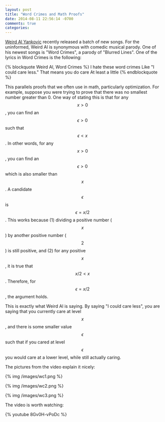 ```yaml
---
layout: post
title: "Word Crimes and Math Proofs"
date: 2014-08-11 22:56:14 -0700
comments: true
categories: 
---
```


[Weird Al Yankovic](http://www.weirdal.com/) recently released a batch of new songs. For the uninformed, Weird Al is synonymous with comedic musical parody. One of his newest songs is "Word Crimes", a parody of "Blurred Lines". One of the lyrics in Word Crimes is the following:

{% blockquote Weird Al, Word Crimes %}
I hate these word crimes
Like "I could care less."
That means you do care
At least a little
{% endblockquote %}

This parallels proofs that we often use in math, particularly optimization.
For example, suppose you were trying to prove that there was no smallest number greater than 0.
One way of stating this is that for any $$x > 0$$, you can find an $$\epsilon > 0$$  such that $$\epsilon < x$$.
In other words, for any $$x > 0$$, you can find an $$\epsilon > 0$$ which is also smaller than $$x$$.
A candidate $$\epsilon$$ is $$\epsilon = x/2$$.
This works because (1) dividing a positive number ($$x$$) by another positive number ($$2$$) is still positive, and (2) for any positive $$x$$, it is true that $$ x /2 < x$$.
Therefore, for $$\epsilon = x/2$$, the argument holds.

This is exactly what Weird Al is saying.
By saying "I could care less", you are saying that you currently care at level $$x$$, and there is some smaller value $$\epsilon$$ such that if you cared at level $$\epsilon$$ you would care at a lower level, while still actually caring.

The pictures from the video explain it nicely:

{% img /images/wc1.png %}

{% img /images/wc2.png %}

{% img /images/wc3.png %}

The video is worth watching:

{% youtube 8Gv0H-vPoDc %}

